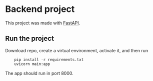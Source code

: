 # Backend project

This project was made with [FastAPI](https://fastapi.tiangolo.com/).

## Run the project

Download repo, create a virtual environment, activate it, and then run
```
    pip install -r requirements.txt
    uvicorn main:app
```
The app should run in port 8000.
